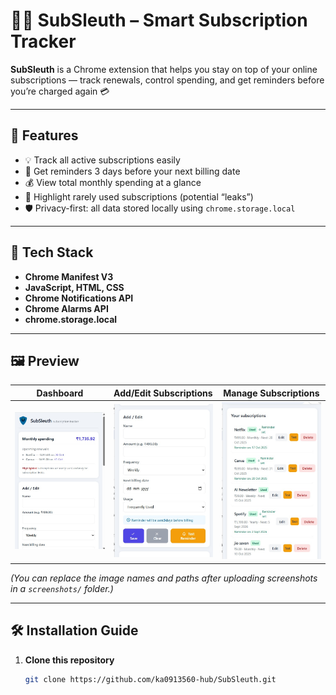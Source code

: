 # 🕵️‍♂️ SubSleuth – Smart Subscription Tracker

**SubSleuth** is a Chrome extension that helps you stay on top of your online subscriptions — track renewals, control spending, and get reminders before you’re charged again 💳  

---

## 🚀 Features
- 💡 Track all active subscriptions easily  
- 🔔 Get reminders 3 days before your next billing date  
- 💰 View total monthly spending at a glance  
- 🧾 Highlight rarely used subscriptions (potential “leaks”)  
- 🛡 Privacy-first: all data stored locally using `chrome.storage.local`

---

## 🧠 Tech Stack
- **Chrome Manifest V3**  
- **JavaScript, HTML, CSS**  
- **Chrome Notifications API**  
- **Chrome Alarms API**  
- **chrome.storage.local**

---

## 🖼 Preview

| Dashboard | Add/Edit Subscriptions | Manage Subscriptions |
|------------|------------------------|-----------------------|
| ![Dashboard](screenshots/1.png) | ![Add/Edit](screenshots/2.png) | ![Subscriptions](screenshots/3.png) |

*(You can replace the image names and paths after uploading screenshots in a `screenshots/` folder.)*

---

## 🛠 Installation Guide

1. **Clone this repository**
   ```bash
   git clone https://github.com/ka0913560-hub/SubSleuth.git
